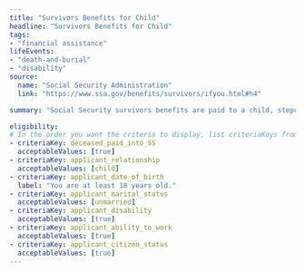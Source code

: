 ```yaml
---
title: "Survivors Benefits for Child"
headline: "Survivors Benefits for Child"
tags: 
- "financial assistance"
lifeEvents: 
- "death-and-burial"
- "disability"
source:
  name: "Social Security Administration"
  link: "https://www.ssa.gov/benefits/survivors/ifyou.html#h4"

summary: "Social Security survivors benefits are paid to a child, stepchild, grandchild, or adopted child of eligible workers."

eligibility:
# In the order you want the criteria to display, list criteriaKeys from the csv here, each followed by a comma-separated list of which values indicate eligibility for that criteria. Wrap individual values in quotes if they have inner commas.
- criteriaKey: deceased_paid_into_SS
  acceptableValues: [true]
- criteriaKey: applicant_relationship
  acceptableValues: [child]
- criteriaKey: applicant_date_of_birth
  label: "You are at least 18 years old."
- criteriaKey: applicant_marital_status
  acceptableValues: [unmarried]
- criteriaKey: applicant_disability
  acceptableValues: [true]
- criteriaKey: applicant_ability_to_work
  acceptableValues: [true]
- criteriaKey: applicant_citizen_status
  acceptableValues: [true]
---
```

